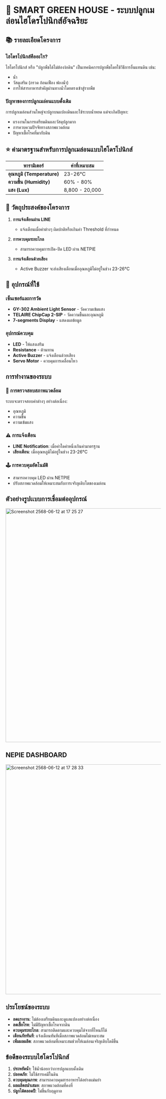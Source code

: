 # 🍈 SMART GREEN HOUSE - ระบบปลูกเมล่อนไฮโดรโปนิกส์อัจฉริยะ

## 📚 รายละเอียดโครงการ

### ไฮโดรโปนิกส์คืออะไร?
ไฮโดรโปนิกส์ หรือ "ปลูกพืชได้ไม่ต้องง้อดิน" เป็นเทคนิคการปลูกพืชโดยใช้วิธีการอื่นแทนดิน เช่น:
- น้ำ
- วัสดุเสริม (กรวด ก้อนเฟือง ฟองน้ำ)
- การให้สารอาหารสำคัญผ่านทางน้ำโดยตรงเข้าสู่รากพืช

### ปัญหาของการปลูกเมล่อนแบบดั้งเดิม
การปลูกเมล่อนส่วนใหญ่จะปลูกบนแปลงดินและใช้ระบบน้ำหยด แต่จะเกิดปัญหา:
- แรงงานในการเตรียมดินและวัสดุปลูกมาก
- การควบควมปัจจัยทางสภาพเเวดล้อม
- ปัญหาเชื้อโรคที่มากับดิน

## ⭐️ ค่ามาตรฐานสำหรับการปลูกเมล่อนแบบไฮโดรโปนิกส์

| พารามิเตอร์ | ค่าที่เหมาะสม |
|-------------|---------------|
| **อุณหภูมิ (Temperature)** | 23-26°C |
| **ความชื้น (Humidity)** | 60% - 80% |
| **แสง (Lux)** | 8,800 - 20,000 |

## 📌 วัตถุประสงค์ของโครงการ

1. **การแจ้งเตือนผ่าน LINE**
   - แจ้งเตือนเมื่อค่าต่างๆ ผิดปกติหรือเกินค่า Threshold ที่กำหนด

2. **การควบคุมระยะไกล**
   - สามารถควบคุมการเปิด-ปิด LED ผ่าน NETPIE

3. **การแจ้งเตือนด้วยเสียง**
   - Active Buzzer จะส่งเสียงเตือนเมื่ออุณหภูมิไม่อยู่ในช่วง 23-26°C

## 🧰 อุปกรณ์ที่ใช้

### เซ็นเซอร์และการวัด
- **GY-302 Ambient Light Sensor** - วัดความเข้มแสง
- **TELAIRE ChipCap 2-SIP** - วัดความชื้นและอุณหภูมิ
- **7-segments Display** - แสดงผลข้อมูล

### อุปกรณ์ควบคุม
- **LED** - ให้แสงเสริม
- **Resistance** - ต้านทาน
- **Active Buzzer** - แจ้งเตือนด้วยเสียง
- **Servo Motor** - ควบคุมการเคลื่อนไหว

## การทำงานของระบบ

### 🧪 การตรวจสอบสภาพแวดล้อม
ระบบจะตรวจสอบค่าต่างๆ อย่างต่อเนื่อง:
- อุณหภูมิ
- ความชื้น
- ความเข้มแสง

### ⚠️ การแจ้งเตือน
- **LINE Notification**: เมื่อค่าใดค่าหนึ่งเกินค่ามาตรฐาน
- **เสียงเตือน**: เมื่ออุณหภูมิไม่อยู่ในช่วง 23-26°C

### 🕹️ การควบคุมอัตโนมัติ
- สามารถควบคุม LED ผ่าน NETPIE
- ปรับสภาพแวดล้อมให้เหมาะสมกับการเจริญเติบโตของเมล่อน

## ตัวอย่างรูปเเบบการเชื่อมต่ออุปกรณ์
<img width="759" alt="Screenshot 2568-06-12 at 17 25 27" src="https://github.com/user-attachments/assets/bf63ed44-615f-4450-8787-5a09b1d299be" />

## NEPIE DASHBOARD
<img width="746" alt="Screenshot 2568-06-12 at 17 28 33" src="https://github.com/user-attachments/assets/5541c4a3-e2b6-4519-b890-4f2ea635ee47" />


## ประโยชน์ของระบบ

- **ลดแรงงาน**: ไม่ต้องเตรียมดินและดูแลแปลงอย่างต่อเนื่อง
- **ลดเชื้อโรค**: ไม่มีปัญหาเชื้อโรคจากดิน
- **ควบคุมระยะไกล**: สามารถติดตามและควบคุมได้จากที่ไหนก็ได้
- **เตือนภัยทันที**: แจ้งเตือนทันทีเมื่อสภาพแวดล้อมไม่เหมาะสม
- **เพิ่มผลผลิต**: สภาพแวดล้อมที่เหมาะสมช่วยให้เมล่อนเจริญเติบโตดีขึ้น

## ข้อดีของระบบไฮโดรโปนิกส์

1. **ประหยัดน้ำ**: ใช้น้ำน้อยกว่าการปลูกแบบดั้งเดิม
2. **ปลอดภัย**: ไม่ใช้สารเคมีในดิน
3. **ควบคุมคุณภาพ**: สามารถควบคุมสารอาหารได้อย่างแม่นยำ
4. **ผลผลิตสม่ำเสมอ**: สภาพแวดล้อมที่คงที่
5. **ปลูกได้ตลอดปี**: ไม่ขึ้นกับฤดูกาล

